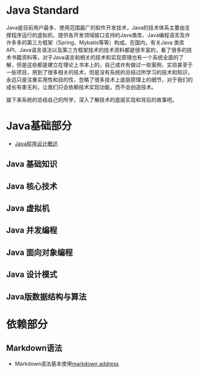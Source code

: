 # Java Standard
Java是目前用户最多、使用范围最广的软件开发技术，Java的技术体系主要由支撑程序运行的虚拟机、提供各开发领域接口支持的Java类库、Java编程语言及许许多多的第三方框架（Spring、Mybatis等等）构成。在国内，有关Java 类库API、Java语言语法以及第三方框架技术的技术资料都是很丰富的，看了很多的技术书籍资料等，对于Java语言和相关的技术和实现原理也有一个系统全面的了解，但是这些都是建立在理论上书本上的，自己或许有做过一些案例、实验甚至于一些项目，用到了很多相关的技术，但是没有系统的总结过所学习的技术和知识，永远只是注重实用性和目的性，忽略了很多技术上底层原理上的细节，对于我们的成长有害无利，让我们只会依赖技术实现功能，而不会创造技术。

接下来系统的总结自己的所学，深入了解技术的底层实现和背后的故事吧。  

# Java基础部分
* [Java程序设计概述](https://github.com/fredomli/java-standard/blob/main/docs/java/core/basis/Java程序设计概述.md)
## Java 基础知识

## Java 核心技术

## Java 虚拟机

## Java 并发编程

## Java 面向对象编程

## Java 设计模式

## Java版数据结构与算法

# 依赖部分

## Markdown语法
* Markdown语法基本使用[markdown address](https://github.com/fredomli/java-standard/blob/main/docs/markdown/markdown.md)
